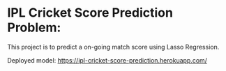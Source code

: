 # IPL Cricket Score Prediction Problem:
This project is to predict a on-going match score using Lasso Regression.

Deployed model: https://ipl-cricket-score-prediction.herokuapp.com/
